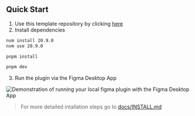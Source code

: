 ## Quick Start

1. Use this template repository by clicking [here](https://github.com/new?template_name=figma-plugin-ts-starter-template&template_owner=Nicholas-Nguyen8742)
2. Install dependencies

```bash
nvm install 20.9.0
nvm use 20.9.0

pnpm install

pnpm dev
```
3. Run the plugin via the Figma Desktop App

![Demonstration of running your local figma plugin with the Figma Desktop App](./docs/assets/figma-installation.gif)

> For more detailed intallation steps go to [docs/INSTALL.md](./docs/INSTALL.md)
